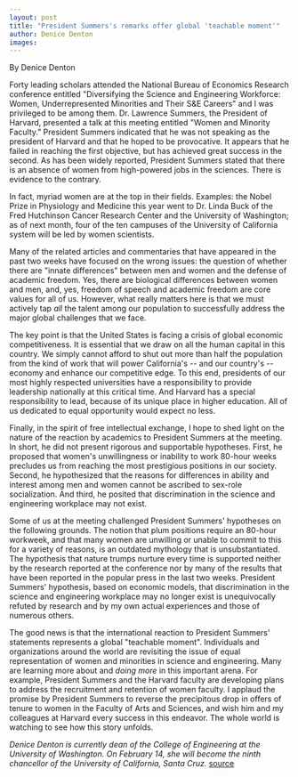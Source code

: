 ```yaml
---
layout: post
title: "President Summers's remarks offer global 'teachable moment'"
author: Denice Denton
images:
---
```


By Denice Denton  

Forty leading scholars attended the National Bureau of Economics Research conference entitled "Diversifying the Science and Engineering Workforce: Women, Underrepresented Minorities and Their S&E Careers" and I was privileged to be among them. Dr. Lawrence Summers, the President of Harvard, presented a talk at this meeting entitled "Women and Minority Faculty." President Summers indicated that he was not speaking as the president of Harvard and that he hoped to be provocative. It appears that he failed in reaching the first objective, but has achieved great success in the second. As has been widely reported, President Summers stated that there is an absence of women from high-powered jobs in the sciences. There is evidence to the contrary.

In fact, myriad women are at the top in their fields. Examples: the Nobel Prize in Physiology and Medicine this year went to Dr. Linda Buck of the Fred Hutchinson Cancer Research Center and the University of Washington; as of next month, four of the ten campuses of the University of California system will be led by women scientists.

Many of the related articles and commentaries that have appeared in the past two weeks have focused on the wrong issues: the question of whether there are "innate differences" between men and women and the defense of academic freedom. Yes, there are biological differences between women and men, and, yes, freedom of speech and academic freedom are core values for all of us. However, what really matters here is that we must actively tap _all_ the talent among our population to successfully address the major global challenges that we face.

The key point is that the United States is facing a crisis of global economic competitiveness. It is essential that we draw on all the human capital in this country. We simply cannot afford to shut out more than half the population from the kind of work that will power California's -- and our country's -- economy and enhance our competitive edge. To this end, presidents of our most highly respected universities have a responsibility to provide leadership nationally at this critical time. And Harvard has a special responsibility to lead, because of its unique place in higher education. All of us dedicated to equal opportunity would expect no less.

Finally, in the spirit of free intellectual exchange, I hope to shed light on the nature of the reaction by academics to President Summers at the meeting. In short, he did not present rigorous and supportable hypotheses. First, he proposed that women's unwillingness or inability to work 80-hour weeks precludes us from reaching the most prestigious positions in our society. Second, he hypothesized that the reasons for differences in ability and interest among men and women cannot be ascribed to sex-role socialization. And third, he posited that discrimination in the science and engineering workplace may not exist.

Some of us at the meeting challenged President Summers' hypotheses on the following grounds. The notion that plum positions require an 80-hour workweek, and that many women are unwilling or unable to commit to this for a variety of reasons, is an outdated mythology that is unsubstantiated. The hypothesis that nature trumps nurture every time is supported neither by the research reported at the conference nor by many of the results that have been reported in the popular press in the last two weeks. President Summers' hypothesis, based on economic models, that discrimination in the science and engineering workplace may no longer exist is unequivocally refuted by research and by my own actual experiences and those of numerous others.

The good news is that the international reaction to President Summers' statements represents a global "teachable moment". Individuals and organizations around the world are revisiting the issue of equal representation of women and minorities in science and engineering. Many are learning more about and _doing more_ in this important arena. For example, President Summers and the Harvard faculty are developing plans to address the recruitment and retention of women faculty. I applaud the promise by President Summers to reverse the precipitous drop in offers of tenure to women in the Faculty of Arts and Sciences, and wish him and my colleagues at Harvard every success in this endeavor. The whole world is watching to see how this story unfolds.

_Denice Denton is currently dean of the College of Engineering at the University of Washington. On February 14, she will become the ninth chancellor of the University of California, Santa Cruz._
[source](http://www1.ucsc.edu/currents/04-05/01-31/opinion-denton.asp "Permalink to opinion-denton")
